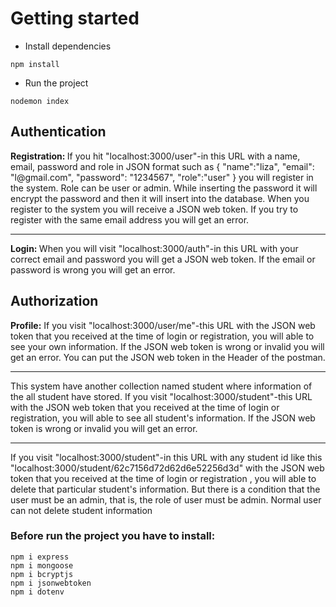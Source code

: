 <h1>Getting started</h1>
<ul>
    <li>Install dependencies</li>
</ul>

```
npm install
```
<ul>
    <li>Run  the project</li>
</ul>

```
nodemon index
```

<h2>Authentication</h2>
<p><b>Registration: </b>
If you hit "localhost:3000/user"-in this URL with a name, email, password and role in JSON format such as 
{
    "name":"liza",
    "email": "l@gmail.com",
    "password": "1234567",
    "role":"user"
}
 you will register in the system. Role can be user or admin. While inserting the password it will encrypt the password and then it will insert into the database. When you register to the system you will receive a JSON web token. If you try to register with the same email address you will get an error.</p>
 <hr/>
 <p> <b>Login: </b>
 When you will visit "localhost:3000/auth"-in this URL with your correct email and password you will get a JSON web token. If the email or password is wrong you will get an error.</p>
<h2>Authorization</h2>
<p><b>Profile:</b> If you visit "localhost:3000/user/me"-this URL with the JSON web token that you received at the time of login or registration, you will able to see your own information. If the JSON web token is wrong or invalid you will get an error. You can put the JSON web token in the Header of the postman.</p>
<hr/>
<p>This system have another collection named student where information of the all student have stored.
If you visit "localhost:3000/student"-this URL with the JSON web token that you received at the time of login or registration, you will able to see all student's information. If the JSON web token is wrong or invalid you will get an error.</p>
<hr/>
<p>
If you visit "localhost:3000/student"-in this URL with any student id like this "localhost:3000/student/62c7156d72d62d6e52256d3d" with the JSON web token that you received at the time of login or registration , you will able to delete that particular student's information. But there is a condition that the user must be an admin, that is, the role of user must be admin. Normal user can not delete student information</p>

<h3>Before run the project you have to install:</h3>

```
npm i express
npm i mongoose 
npm i bcryptjs
npm i jsonwebtoken
npm i dotenv
```